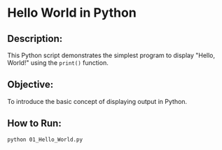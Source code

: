 # Hello World in Python

## Description:
This Python script demonstrates the simplest program to display "Hello, World!" using the `print()` function.

## Objective:
To introduce the basic concept of displaying output in Python.

## How to Run:
```bash
python 01_Hello_World.py


